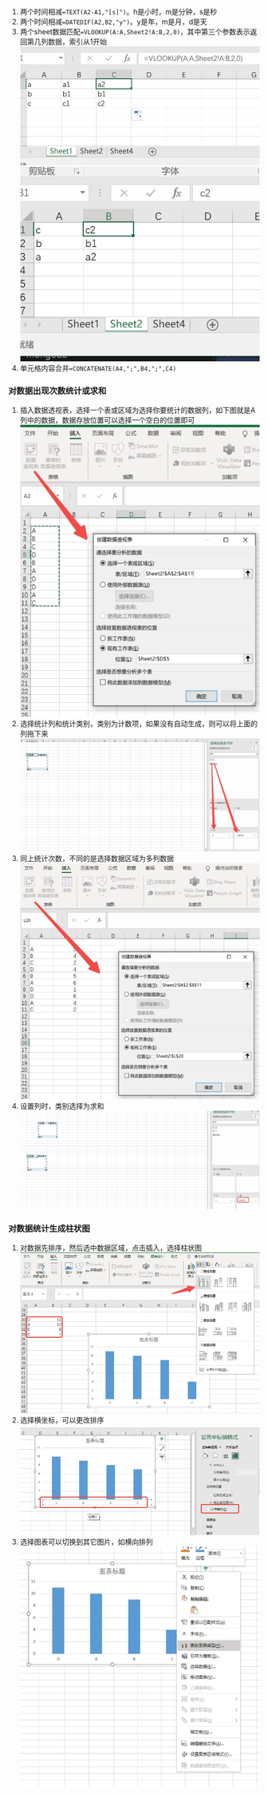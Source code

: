 1. 两个时间相减`=TEXT(A2-A1,"[s]")`。h是小时，m是分钟，s是秒
2. 两个时间相减`=DATEDIF(A2,B2,"y")`。y是年，m是月，d是天
3. 两个sheet数据匹配`=VLOOKUP(A:A,Sheet2!A:B,2,0)`，其中第三个参数表示返回第几列数据，索引从1开始
![](../imgs/office/excel1.jpg)
![](../imgs/office/excel2.jpg)
5. 单元格内容合并`=CONCATENATE(A4,";",B4,";",C4)`

### 对数据出现次数统计或求和
1. 插入数据透视表，选择一个表或区域为选择你要统计的数据列，如下图就是A列中的数据，数据存放位置可以选择一个空白的位置即可
![e](../imgs/office/excel3.jpg)
2. 选择统计列和统计类别，类别为计数项，如果没有自动生成，则可以将上面的列拖下来
![e](../imgs/office/excel4.jpg)
3. 同上统计次数，不同的是选择数据区域为多列数据
![e](../imgs/office/excel5.jpg)
4. 设置列时，类别选择为求和
![e](../imgs/office/excel6.jpg)
### 对数据统计生成柱状图
1. 对数据先排序，然后选中数据区域，点击插入，选择柱状图
![e](../imgs/office/excel7.jpg)
2. 选择横坐标，可以更改排序
![e](../imgs/office/excel8.jpg)
2. 选择图表可以切换到其它图片，如横向排列
![e](../imgs/office/excel9.jpg)